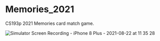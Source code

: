 # Memories_2021
CS193p 2021 Memories card match game.

![Simulator Screen Recording - iPhone 8 Plus - 2021-08-22 at 11 35 28](https://user-images.githubusercontent.com/83619396/130341153-fa114399-4a94-4546-b351-d6a25d65699a.gif)
